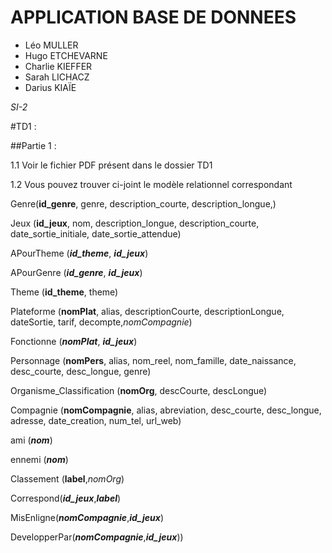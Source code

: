 # APPLICATION BASE DE DONNEES
* Léo MULLER
* Hugo ETCHEVARNE
* Charlie KIEFFER
* Sarah LICHACZ 
* Darius KIAÏE

_SI-2_

#TD1 :

##Partie 1 : 

1.1 Voir le fichier PDF présent dans le dossier TD1

1.2 Vous pouvez trouver ci-joint le modèle relationnel correspondant

Genre(**id_genre**, genre, description_courte, description_longue,)

Jeux (**id_jeux**, nom, description_longue, description_courte, date_sortie_initiale, date_sortie_attendue)

APourTheme (_**id_theme**_, _**id_jeux**_)

APourGenre (_**id_genre**_, _**id_jeux**_)

Theme (**id_theme**, theme)

Plateforme (**nomPlat**, alias, descriptionCourte, descriptionLongue, dateSortie, tarif, decompte,_nomCompagnie_)

Fonctionne (_**nomPlat**_, _**id_jeux**_)

Personnage (**nomPers**, alias, nom_reel, nom_famille, date_naissance, desc_courte, desc_longue, genre)

Organisme_Classification (**nomOrg**, descCourte, descLongue)

Compagnie (**nomCompagnie**, alias, abreviation, desc_courte, desc_longue, adresse, date_creation, num_tel, url_web)

ami (_**nom**_)

ennemi (_**nom**_)

Classement (**label**,_nomOrg_)

Correspond(_**id_jeux**_,_**label**_)

MisEnligne(_**nomCompagnie**_,_**id_jeux**_)

DevelopperPar(_**nomCompagnie**_,_**id_jeux**_))
